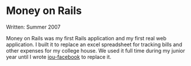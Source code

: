 # Money on Rails

Written: Summer 2007

Money on Rails was my first Rails application and my first real web application. I built it 
to replace an excel spreadsheet for tracking bills and other expenses for my college house. 
We used it full time during my junior year until I wrote [iou-facebook](https://github.com/narced133/iou-facebook)
to replace it.
